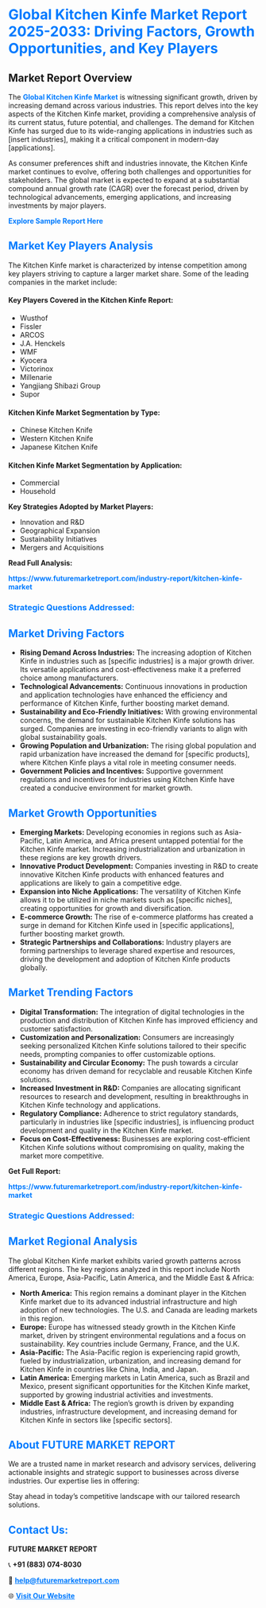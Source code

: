 <h1 style="color: #007BFF;">Global Kitchen Kinfe Market Report 2025-2033: Driving Factors, Growth Opportunities, and Key Players</h1>

<section id="overview">
<h2>Market Report Overview</h2>
<p>The <a href="https://www.futuremarketreport.com/industry-report/kitchen-kinfe-market" style="color: #007BFF; text-decoration: none;"><strong>Global Kitchen Kinfe Market</strong></a> is witnessing significant growth, driven by increasing demand across various industries. This report delves into the key aspects of the Kitchen Kinfe market, providing a comprehensive analysis of its current status, future potential, and challenges. The demand for Kitchen Kinfe has surged due to its wide-ranging applications in industries such as [insert industries], making it a critical component in modern-day [applications].</p>
<p>As consumer preferences shift and industries innovate, the Kitchen Kinfe market continues to evolve, offering both challenges and opportunities for stakeholders. The global market is expected to expand at a substantial compound annual growth rate (CAGR) over the forecast period, driven by technological advancements, emerging applications, and increasing investments by major players.</p>
</section>

<section id="overview">
<p><a href="https://www.futuremarketreport.com/request-sample/reportId=83901" style="color: #007BFF; text-decoration: none;"><strong>Explore Sample Report Here</strong></a></p>
</section>

<section id="key-players">
<h2 style="color: #007BFF;">Market Key Players Analysis</h2>
<p>The Kitchen Kinfe market is characterized by intense competition among key players striving to capture a larger market share. Some of the leading companies in the market include:</p>
<h4>Key Players Covered in the Kitchen Kinfe Report:</h4>
<ul><li>Wusthof</li><li>Fissler</li><li>ARCOS</li><li>J.A. Henckels</li><li>WMF</li><li>Kyocera</li><li>Victorinox</li><li>Millenarie</li><li>Yangjiang Shibazi Group</li><li>Supor</li></ul>
<h4>Kitchen Kinfe Market Segmentation by Type:</h4>
<ul><li>Chinese Kitchen Knife</li><li>Western Kitchen Knife</li><li>Japanese Kitchen Knife</li></ul>

<h4>Kitchen Kinfe Market Segmentation by Application:</h4>
<ul><li>Commercial</li><li>Household</li></ul>
<p><strong>Key Strategies Adopted by Market Players:</strong></p>
<ul>
<li>Innovation and R&D</li>
<li>Geographical Expansion</li>
<li>Sustainability Initiatives</li>
<li>Mergers and Acquisitions</li>
</ul>
</section>

<section>
<p><strong>Read Full Analysis: </strong></p><a href="https://www.futuremarketreport.com/industry-report/kitchen-kinfe-market" style="color: #007BFF; text-decoration: none;"><strong>https://www.futuremarketreport.com/industry-report/kitchen-kinfe-market</strong></a>
<h3 style="color: #007BFF;">Strategic Questions Addressed:</h3>
</section>

<section id="driving-factors">
<h2 style="color: #007BFF;">Market Driving Factors</h2>
<ul>
<li><strong>Rising Demand Across Industries:</strong> The increasing adoption of Kitchen Kinfe in industries such as [specific industries] is a major growth driver. Its versatile applications and cost-effectiveness make it a preferred choice among manufacturers.</li>
<li><strong>Technological Advancements:</strong> Continuous innovations in production and application technologies have enhanced the efficiency and performance of Kitchen Kinfe, further boosting market demand.</li>
<li><strong>Sustainability and Eco-Friendly Initiatives:</strong> With growing environmental concerns, the demand for sustainable Kitchen Kinfe solutions has surged. Companies are investing in eco-friendly variants to align with global sustainability goals.</li>
<li><strong>Growing Population and Urbanization:</strong> The rising global population and rapid urbanization have increased the demand for [specific products], where Kitchen Kinfe plays a vital role in meeting consumer needs.</li>
<li><strong>Government Policies and Incentives:</strong> Supportive government regulations and incentives for industries using Kitchen Kinfe have created a conducive environment for market growth.</li>
</ul>
</section>

<section id="growth-opportunities">
<h2 style="color: #007BFF;">Market Growth Opportunities</h2>
<ul>
<li><strong>Emerging Markets:</strong> Developing economies in regions such as Asia-Pacific, Latin America, and Africa present untapped potential for the Kitchen Kinfe market. Increasing industrialization and urbanization in these regions are key growth drivers.</li>
<li><strong>Innovative Product Development:</strong> Companies investing in R&D to create innovative Kitchen Kinfe products with enhanced features and applications are likely to gain a competitive edge.</li>
<li><strong>Expansion into Niche Applications:</strong> The versatility of Kitchen Kinfe allows it to be utilized in niche markets such as [specific niches], creating opportunities for growth and diversification.</li>
<li><strong>E-commerce Growth:</strong> The rise of e-commerce platforms has created a surge in demand for Kitchen Kinfe used in [specific applications], further boosting market growth.</li>
<li><strong>Strategic Partnerships and Collaborations:</strong> Industry players are forming partnerships to leverage shared expertise and resources, driving the development and adoption of Kitchen Kinfe products globally.</li>
</ul>
</section>

<section id="trending-factors">
<h2 style="color: #007BFF;">Market Trending Factors</h2>
<ul>
<li><strong>Digital Transformation:</strong> The integration of digital technologies in the production and distribution of Kitchen Kinfe has improved efficiency and customer satisfaction.</li>
<li><strong>Customization and Personalization:</strong> Consumers are increasingly seeking personalized Kitchen Kinfe solutions tailored to their specific needs, prompting companies to offer customizable options.</li>
<li><strong>Sustainability and Circular Economy:</strong> The push towards a circular economy has driven demand for recyclable and reusable Kitchen Kinfe solutions.</li>
<li><strong>Increased Investment in R&D:</strong> Companies are allocating significant resources to research and development, resulting in breakthroughs in Kitchen Kinfe technology and applications.</li>
<li><strong>Regulatory Compliance:</strong> Adherence to strict regulatory standards, particularly in industries like [specific industries], is influencing product development and quality in the Kitchen Kinfe market.</li>
<li><strong>Focus on Cost-Effectiveness:</strong> Businesses are exploring cost-efficient Kitchen Kinfe solutions without compromising on quality, making the market more competitive.</li>
</ul>
</section>

<section>
<p><strong>Get Full Report: </strong></p><a href="https://www.futuremarketreport.com/industry-report/kitchen-kinfe-market" style="color: #007BFF; text-decoration: none;"><strong>https://www.futuremarketreport.com/industry-report/kitchen-kinfe-market</strong></a>
<h3 style="color: #007BFF;">Strategic Questions Addressed:</h3>
</section>


<section id="regional-analysis">
<h2 style="color: #007BFF;">Market Regional Analysis</h2>
<p>The global Kitchen Kinfe market exhibits varied growth patterns across different regions. The key regions analyzed in this report include North America, Europe, Asia-Pacific, Latin America, and the Middle East & Africa:</p>
<ul>
<li><strong>North America:</strong> This region remains a dominant player in the Kitchen Kinfe market due to its advanced industrial infrastructure and high adoption of new technologies. The U.S. and Canada are leading markets in this region.</li>
<li><strong>Europe:</strong> Europe has witnessed steady growth in the Kitchen Kinfe market, driven by stringent environmental regulations and a focus on sustainability. Key countries include Germany, France, and the U.K.</li>
<li><strong>Asia-Pacific:</strong> The Asia-Pacific region is experiencing rapid growth, fueled by industrialization, urbanization, and increasing demand for Kitchen Kinfe in countries like China, India, and Japan.</li>
<li><strong>Latin America:</strong> Emerging markets in Latin America, such as Brazil and Mexico, present significant opportunities for the Kitchen Kinfe market, supported by growing industrial activities and investments.</li>
<li><strong>Middle East & Africa:</strong> The region’s growth is driven by expanding industries, infrastructure development, and increasing demand for Kitchen Kinfe in sectors like [specific sectors].</li>
</ul>
</section>

<footer>
<h2 style="color: #007BFF;">About FUTURE MARKET REPORT</h2>
<p>We are a trusted name in market research and advisory services, delivering actionable insights and strategic support to businesses across diverse industries. Our expertise lies in offering:</p>

<p>Stay ahead in today’s competitive landscape with our tailored research solutions.</p>

<h2 style="color: #007BFF;">Contact Us:</h2>
<p><strong>FUTURE MARKET REPORT</strong></p>
<p>📞 <strong>+91 (883) 074-8030</strong></p>
<p>📧 <strong><a href="mailto:help@futuremarketreport.com" style="color: #007BFF;">help@futuremarketreport.com</a></strong></p>
<p>🌐 <strong><a href="https://www.futuremarketreport.com/" style="color: #007BFF;">Visit Our Website</a></strong></p>
</footer>